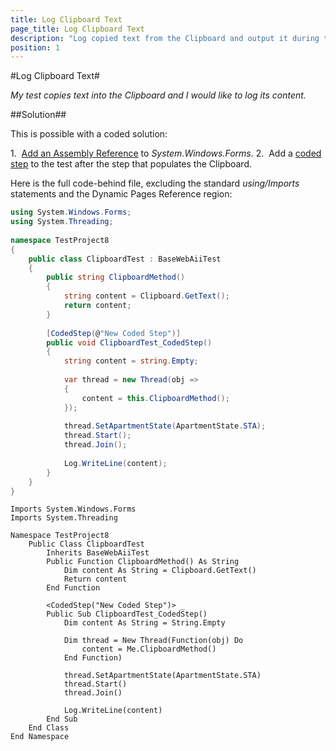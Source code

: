 ```yaml
---
title: Log Clipboard Text
page_title: Log Clipboard Text
description: "Log copied text from the Clipboard and output it during test execution in Test Studio."
position: 1
---
```

#Log Clipboard Text#

*My test copies text into the Clipboard and I would like to log its content.*

##Solution##

This is possible with a coded solution:

1.&nbsp; <a href="/advanced-topics/coded-steps/add-assembly-reference" target="_blank">Add an Assembly Reference</a> to *System.Windows.Forms*.
2.&nbsp; Add a <a href="/features/custom-steps/script-step" target="_blank">coded step</a> to the test after the step that populates the Clipboard.
 
Here is the full code-behind file, excluding the standard *using/Imports* statements and the Dynamic Pages Reference region:

```C#
using System.Windows.Forms;
using System.Threading;
 
namespace TestProject8
{     
    public class ClipboardTest : BaseWebAiiTest
    {  
        public string ClipboardMethod()
        {
            string content = Clipboard.GetText();
            return content;
        }
     
        [CodedStep(@"New Coded Step")]
        public void ClipboardTest_CodedStep()
        {
            string content = string.Empty;
             
            var thread = new Thread(obj =>
            {
                content = this.ClipboardMethod();
            });
             
            thread.SetApartmentState(ApartmentState.STA);
            thread.Start();
            thread.Join();
             
            Log.WriteLine(content);
        }
    }
}
```
```VB
Imports System.Windows.Forms
Imports System.Threading
 
Namespace TestProject8
    Public Class ClipboardTest
        Inherits BaseWebAiiTest
        Public Function ClipboardMethod() As String
            Dim content As String = Clipboard.GetText()
            Return content
        End Function
 
        <CodedStep("New Coded Step")> _
        Public Sub ClipboardTest_CodedStep()
            Dim content As String = String.Empty
 
            Dim thread = New Thread(Function(obj) Do
                content = Me.ClipboardMethod()
            End Function)
 
            thread.SetApartmentState(ApartmentState.STA)
            thread.Start()
            thread.Join()
 
            Log.WriteLine(content)
        End Sub
    End Class
End Namespace
```
